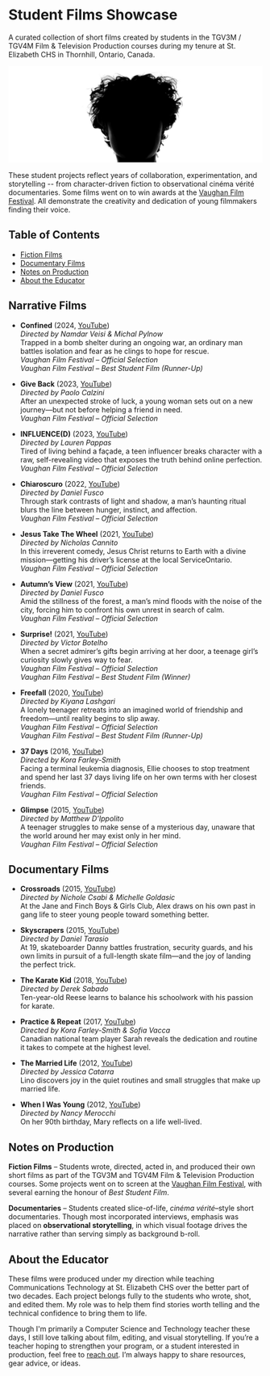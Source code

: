 # Student Films Showcase

A curated collection of short films created by students in the TGV3M / TGV4M Film & Television Production courses during my tenure at St. Elizabeth CHS in Thornhill, Ontario, Canada.

![banner image](banner.jpg)

These student projects reflect years of collaboration, experimentation, and storytelling -- from character-driven fiction to observational cinéma vérité documentaries. Some films went on to win awards at the [Vaughan Film Festival](https://www.vaughanfilmfestival.com/). All demonstrate the creativity and dedication of young filmmakers finding their voice.

## Table of Contents
- [Fiction Films](#fiction-films)
- [Documentary Films](#documentary-films)
- [Notes on Production](#notes-on-production)
- [About the Educator](#about-the-educator)

## Narrative Films

- **Confined** (2024, [YouTube](https://youtu.be/U4kjsyqy8ZY))  
  *Directed by Namdar Veisi & Michal Pylnow*  
  Trapped in a bomb shelter during an ongoing war, an ordinary man battles isolation and fear as he clings to hope for rescue.  
  *Vaughan Film Festival – Official Selection*  
  *Vaughan Film Festival – Best Student Film (Runner-Up)*  

- **Give Back** (2023, [YouTube](https://youtu.be/yaCQ8h_JSus))  
  *Directed by Paolo Calzini*  
  After an unexpected stroke of luck, a young woman sets out on a new journey—but not before helping a friend in need.  
  *Vaughan Film Festival – Official Selection*  

- **INFLUENCE(D)** (2023, [YouTube](https://youtu.be/Rb9yhOaU0_E))  
  *Directed by Lauren Pappas*  
  Tired of living behind a façade, a teen influencer breaks character with a raw, self-revealing video that exposes the truth behind online perfection.  
  *Vaughan Film Festival – Official Selection*  

- **Chiaroscuro** (2022, [YouTube](https://youtu.be/ymdfSPo_Eg0))  
  *Directed by Daniel Fusco*  
  Through stark contrasts of light and shadow, a man’s haunting ritual blurs the line between hunger, instinct, and affection.  
  *Vaughan Film Festival – Official Selection*  

- **Jesus Take The Wheel** (2021, [YouTube](https://youtu.be/-Th3Y6W-wcY))  
  *Directed by Nicholas Cannito*  
  In this irreverent comedy, Jesus Christ returns to Earth with a divine mission—getting his driver’s license at the local ServiceOntario.  
  *Vaughan Film Festival – Official Selection*  

- **Autumn’s View** (2021, [YouTube](https://youtu.be/vUfhFfNqjR8))  
  *Directed by Daniel Fusco*  
  Amid the stillness of the forest, a man’s mind floods with the noise of the city, forcing him to confront his own unrest in search of calm.  
  *Vaughan Film Festival – Official Selection*  

- **Surprise!** (2021, [YouTube](https://youtu.be/WpzwTrz9fxg))  
  *Directed by Victor Botelho*  
  When a secret admirer’s gifts begin arriving at her door, a teenage girl’s curiosity slowly gives way to fear.  
  *Vaughan Film Festival – Official Selection*  
  *Vaughan Film Festival – Best Student Film (Winner)*  

- **Freefall** (2020, [YouTube](https://youtu.be/Eh3k4P5dt6w))  
  *Directed by Kiyana Lashgari*  
  A lonely teenager retreats into an imagined world of friendship and freedom—until reality begins to slip away.  
  *Vaughan Film Festival – Official Selection*  
  *Vaughan Film Festival – Best Student Film (Runner-Up)*  

- **37 Days** (2016, [YouTube](https://youtu.be/5hivwgNidn8))  
  *Directed by Kora Farley-Smith*  
  Facing a terminal leukemia diagnosis, Ellie chooses to stop treatment and spend her last 37 days living life on her own terms with her closest friends.  
  *Vaughan Film Festival – Official Selection*  

- **Glimpse** (2015, [YouTube](https://youtu.be/NVzxrmtKKjE))  
  *Directed by Matthew D’Ippolito*  
  A teenager struggles to make sense of a mysterious day, unaware that the world around her may exist only in her mind.  
  *Vaughan Film Festival – Official Selection*  

## Documentary Films

- **Crossroads** (2015, [YouTube](https://youtu.be/b93YLyIjn2A))  
  *Directed by Nichole Csabi & Michelle Goldasic*  
  At the Jane and Finch Boys & Girls Club, Alex draws on his own past in gang life to steer young people toward something better.  

- **Skyscrapers** (2015, [YouTube](https://youtu.be/8t1xcnNEs3w))  
  *Directed by Daniel Tarasio*  
  At 19, skateboarder Danny battles frustration, security guards, and his own limits in pursuit of a full-length skate film—and the joy of landing the perfect trick.  

- **The Karate Kid** (2018, [YouTube](https://youtu.be/wYePXtkW_x0))  
  *Directed by Derek Sabado*  
  Ten-year-old Reese learns to balance his schoolwork with his passion for karate.  

- **Practice & Repeat** (2017, [YouTube](https://youtu.be/cXvQPPpbffg))  
  *Directed by Kora Farley-Smith & Sofia Vacca*  
  Canadian national team player Sarah reveals the dedication and routine it takes to compete at the highest level.  

- **The Married Life** (2012, [YouTube](https://youtu.be/cOTAx53zxbM))  
  *Directed by Jessica Catarra*  
  Lino discovers joy in the quiet routines and small struggles that make up married life.  

- **When I Was Young** (2012, [YouTube](https://youtu.be/p0yFK6g3T3E))  
  *Directed by Nancy Merocchi*  
  On her 90th birthday, Mary reflects on a life well-lived.  

## Notes on Production

**Fiction Films** – Students wrote, directed, acted in, and produced their own short films as part of the TGV3M and TGV4M Film & Television Production courses. Some projects went on to screen at the [Vaughan Film Festival](https://www.vaughanfilmfestival.com/), with several earning the honour of *Best Student Film*.

**Documentaries** – Students created slice-of-life, *cinéma vérité*–style short documentaries. Though most incorporated interviews, emphasis was placed on **observational storytelling**, in which visual footage drives the narrative rather than serving simply as background b-roll.

## About the Educator

These films were produced under my direction while teaching Communications Technology at St. Elizabeth CHS over the better part of two decades. Each project belongs fully to the students who wrote, shot, and edited them. My role was to help them find stories worth telling and the technical confidence to bring them to life.

Though I'm primarily a Computer Science and Technology teacher these days, I still love talking about film, editing, and visual storytelling. If you’re a teacher hoping to strengthen your program, or a student interested in production, feel free to [reach out](mailto:dave.cheng@ycdsb.ca). I’m always happy to share resources, gear advice, or ideas.
